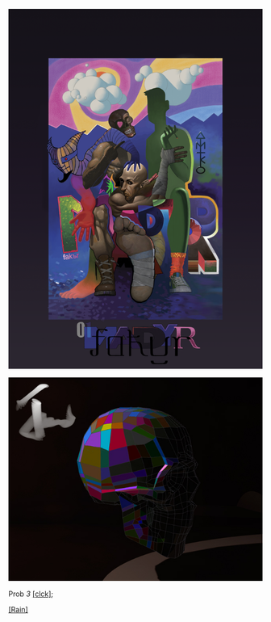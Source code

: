 ![](pix/Magtp_8aKtp_02.png)

![](pix/4ncv.jpg)

Prob *3* [[clck]](https://ioinformatics.org/files/ioi1991round1.pdf);

[[Rain]](https://youtu.be/izakfWqWVVE)
